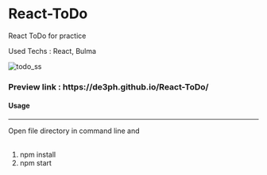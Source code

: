 <h1> React-ToDo </h1>

 <p> React ToDo for practice </p>
 <p> Used Techs : React, Bulma </p>
 
 ![todo_ss](https://user-images.githubusercontent.com/62203579/142065980-9b0e7e57-4be4-49b6-be71-36c22dac09f9.jpg)
 
 <h3> Preview link : https://de3ph.github.io/React-ToDo/ </h3>

<h4> Usage </h4>
<hr>
Open file directory in command line and
<br>
<ol>
 <br>
 <li>npm install</li>
 <li>npm start</li>
 </ol>
